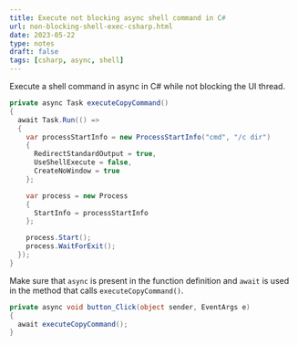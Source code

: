 ```yaml
---
title: Execute not blocking async shell command in C#
url: non-blocking-shell-exec-csharp.html
date: 2023-05-22
type: notes
draft: false
tags: [csharp, async, shell]
---
```


Execute a shell command in async in C# while not blocking the UI thread.

```c#
private async Task executeCopyCommand()
{
  await Task.Run(() =>
  {
    var processStartInfo = new ProcessStartInfo("cmd", "/c dir")
    {
      RedirectStandardOutput = true,
      UseShellExecute = false,
      CreateNoWindow = true
    };

    var process = new Process
    {
      StartInfo = processStartInfo
    };

    process.Start();
    process.WaitForExit();
  });
}
```

Make sure that `async` is present in the function definition and `await` is
used in the method that calls `executeCopyCommand()`.

```c#
private async void button_Click(object sender, EventArgs e)
{
  await executeCopyCommand();
}
```
